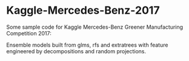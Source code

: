 # Kaggle-Mercedes-Benz-2017
Some sample code for Kaggle Mercedes-Benz Greener Manufacturing Competition 2017: 

Ensemble models built from glms, rfs and extratrees with feature engineered by decompositions and random projections.
